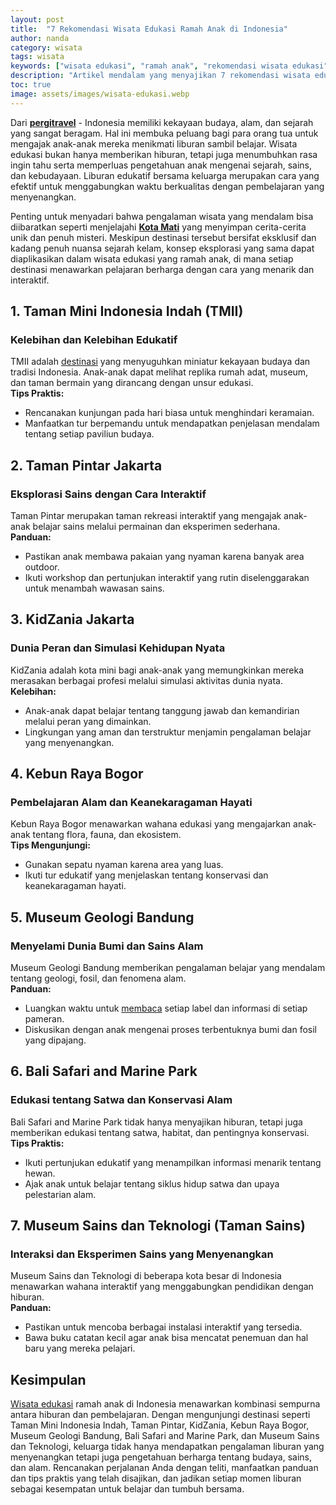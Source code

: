 ```yaml
---
layout: post
title:  "7 Rekomendasi Wisata Edukasi Ramah Anak di Indonesia"
author: nanda
category: wisata
tags: wisata
keywords: ["wisata edukasi", "ramah anak", "rekomendasi wisata edukasi", "liburan edukatif", "destinasi keluarga", "Indonesia"]
description: "Artikel mendalam yang menyajikan 7 rekomendasi wisata edukasi ramah anak di Indonesia, lengkap dengan tips, kelebihan, dan panduan praktis untuk liburan edukatif bersama keluarga."
toc: true
image: assets/images/wisata-edukasi.webp
---
```

Dari **[pergitravel](https://pergitravel.id)** - Indonesia memiliki kekayaan budaya, alam, dan sejarah yang sangat beragam. Hal ini membuka peluang bagi para orang tua untuk mengajak anak-anak mereka menikmati liburan sambil belajar. Wisata edukasi bukan hanya memberikan hiburan, tetapi juga menumbuhkan rasa ingin tahu serta memperluas pengetahuan anak mengenai sejarah, sains, dan kebudayaan. Liburan edukatif bersama keluarga merupakan cara yang efektif untuk menggabungkan waktu berkualitas dengan pembelajaran yang menyenangkan.

Penting untuk menyadari bahwa pengalaman wisata yang mendalam bisa diibaratkan seperti menjelajahi **[Kota Mati](https://pergitravel.id/destinasi-tersembunyi/jelajahi-kota-kota-mati-wisata-ke-tempat-yang-ditelan-waktu/)** yang menyimpan cerita-cerita unik dan penuh misteri. Meskipun destinasi tersebut bersifat eksklusif dan kadang penuh nuansa sejarah kelam, konsep eksplorasi yang sama dapat diaplikasikan dalam wisata edukasi yang ramah anak, di mana setiap destinasi menawarkan pelajaran berharga dengan cara yang menarik dan interaktif.

## 1. Taman Mini Indonesia Indah (TMII)

### Kelebihan dan Kelebihan Edukatif
TMII adalah [destinasi](https://pediaku.id/rafting-lubuk-alung-pariaman/) yang menyuguhkan miniatur kekayaan budaya dan tradisi Indonesia. Anak-anak dapat melihat replika rumah adat, museum, dan taman bermain yang dirancang dengan unsur edukasi.  
**Tips Praktis:**  
- Rencanakan kunjungan pada hari biasa untuk menghindari keramaian.
- Manfaatkan tur berpemandu untuk mendapatkan penjelasan mendalam tentang setiap paviliun budaya.

## 2. Taman Pintar Jakarta

### Eksplorasi Sains dengan Cara Interaktif
Taman Pintar merupakan taman rekreasi interaktif yang mengajak anak-anak belajar sains melalui permainan dan eksperimen sederhana.  
**Panduan:**  
- Pastikan anak membawa pakaian yang nyaman karena banyak area outdoor.
- Ikuti workshop dan pertunjukan interaktif yang rutin diselenggarakan untuk menambah wawasan sains.

## 3. KidZania Jakarta

### Dunia Peran dan Simulasi Kehidupan Nyata
KidZania adalah kota mini bagi anak-anak yang memungkinkan mereka merasakan berbagai profesi melalui simulasi aktivitas dunia nyata.  
**Kelebihan:**  
- Anak-anak dapat belajar tentang tanggung jawab dan kemandirian melalui peran yang dimainkan.
- Lingkungan yang aman dan terstruktur menjamin pengalaman belajar yang menyenangkan.

## 4. Kebun Raya Bogor

### Pembelajaran Alam dan Keanekaragaman Hayati
Kebun Raya Bogor menawarkan wahana edukasi yang mengajarkan anak-anak tentang flora, fauna, dan ekosistem.  
**Tips Mengunjungi:**  
- Gunakan sepatu nyaman karena area yang luas.
- Ikuti tur edukatif yang menjelaskan tentang konservasi dan keanekaragaman hayati.

## 5. Museum Geologi Bandung

### Menyelami Dunia Bumi dan Sains Alam
Museum Geologi Bandung memberikan pengalaman belajar yang mendalam tentang geologi, fosil, dan fenomena alam.  
**Panduan:**  
- Luangkan waktu untuk [membaca](https://pediaku.id/alasan-orang-indonesia-malas-membaca/) setiap label dan informasi di setiap pameran.
- Diskusikan dengan anak mengenai proses terbentuknya bumi dan fosil yang dipajang.

## 6. Bali Safari and Marine Park

### Edukasi tentang Satwa dan Konservasi Alam
Bali Safari and Marine Park tidak hanya menyajikan hiburan, tetapi juga memberikan edukasi tentang satwa, habitat, dan pentingnya konservasi.  
**Tips Praktis:**  
- Ikuti pertunjukan edukatif yang menampilkan informasi menarik tentang hewan.
- Ajak anak untuk belajar tentang siklus hidup satwa dan upaya pelestarian alam.

## 7. Museum Sains dan Teknologi (Taman Sains)

### Interaksi dan Eksperimen Sains yang Menyenangkan
Museum Sains dan Teknologi di beberapa kota besar di Indonesia menawarkan wahana interaktif yang menggabungkan pendidikan dengan hiburan.  
**Panduan:**  
- Pastikan untuk mencoba berbagai instalasi interaktif yang tersedia.
- Bawa buku catatan kecil agar anak bisa mencatat penemuan dan hal baru yang mereka pelajari.

## Kesimpulan

[Wisata edukasi](https://pediaku.id/wisata-edukasi-ramah-anak/) ramah anak di Indonesia menawarkan kombinasi sempurna antara hiburan dan pembelajaran. Dengan mengunjungi destinasi seperti Taman Mini Indonesia Indah, Taman Pintar, KidZania, Kebun Raya Bogor, Museum Geologi Bandung, Bali Safari and Marine Park, dan Museum Sains dan Teknologi, keluarga tidak hanya mendapatkan pengalaman liburan yang menyenangkan tetapi juga pengetahuan berharga tentang budaya, sains, dan alam. Rencanakan perjalanan Anda dengan teliti, manfaatkan panduan dan tips praktis yang telah disajikan, dan jadikan setiap momen liburan sebagai kesempatan untuk belajar dan tumbuh bersama.
